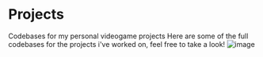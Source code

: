 # Projects
Codebases for my personal videogame projects
Here are some of the full codebases for the projects i've worked on, feel free to take a look!
![image](https://user-images.githubusercontent.com/38381290/134239333-d9099f18-ff3b-4728-8681-e4bc55ddd504.png)
